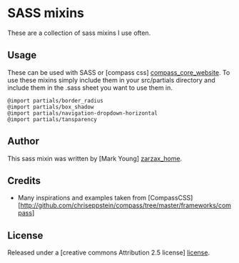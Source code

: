 # SASS mixins
These are a collection of sass mixins I use often.

## Usage
These can be used with SASS or [compass css] [compass_core_website].  To use these mixins simply include them in your src/partials directory and include them in the .sass sheet you want to use them in.

    @import partials/border_radius
    @import partials/box_shadow
    @import partials/navigation-dropdown-horizontal
    @import partials/tansparency

## Author
This sass mixin was written by [Mark Young] [zarzax_home].

## Credits
 - Many inspirations and examples taken from  [CompassCSS] [http://github.com/chriseppstein/compass/tree/master/frameworks/compass]

## License
Released under a [creative commons Attribution 2.5 license] [license].

[compass_core_website]: http://github.com/chriseppstein/compass/tree/master/frameworks/compass
[license]: http://creativecommons.org/licenses/by/2.5/
[zarzax_home]: http://www.zarzax.com
